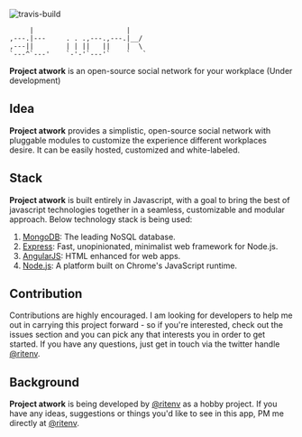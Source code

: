 ![travis-build](https://api.travis-ci.org/ritenv/atwork.svg)

         |                       |    
    ,---.|---     . . .,---.,---.|__/ 
    ,---||        | | ||   ||    |  \ 
    `---^`---'    `-'-'`---'`    `   `

**Project atwork** is an open-source social network for your workplace
(Under development)

## Idea

**Project atwork** provides a simplistic, open-source social network with pluggable modules to customize the experience different workplaces desire. It can be easily hosted, customized and white-labeled.

## Stack

**Project atwork** is built entirely in Javascript, with a goal to bring the best of javascript technologies together in a seamless, customizable and modular approach. Below technology stack is being used:

1. [MongoDB](http://mongodb.org/): The leading NoSQL database.
2. [Express](http://expressjs.com/): Fast, unopinionated, minimalist web framework for Node.js.
3. [AngularJS](): HTML enhanced for web apps.
4. [Node.js](http://nodejs.org/): A platform built on Chrome's JavaScript runtime.

## Contribution

Contributions are highly encouraged. I am looking for developers to help me out in carrying this project forward - so if you're interested, check out the issues section and you can pick any that interests you in order to get started. If you have any questions, just get in touch via the twitter handle [@ritenv](http://twitter.com/@ritenv).

## Background

**Project atwork** is being developed by [@ritenv](http://twitter.com/@ritenv) as a hobby project. If you have any ideas, suggestions or things you'd like to see in this app, PM me directly at [@ritenv](http://twitter.com/@ritenv).